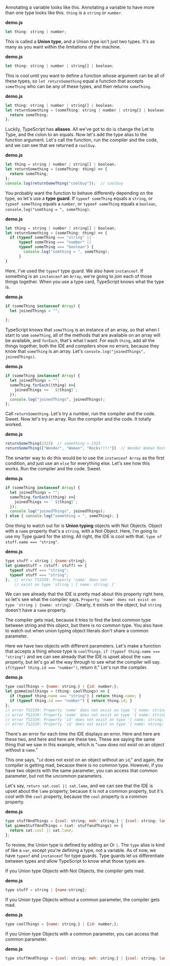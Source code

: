 Annotating a variable looks like this. Annotating a variable to have more than one type looks like this. `thing` is a `string` or `number`.

**demo.js**
``` javascript
let thing: string | number;
```
This is called a **Union type**, and a Union type isn't just two types. It's as many as you want within the limitations of the machine.

**demo.js**
``` javascript
let thing: string | number | string[] | boolean;
```
This is cool until you want to define a function whose argument can be all of these types, so `let returnSomething` equal a function that accepts `someThing` who can be any of these types, and then returns `someThing`.

**demo.js**
``` javascript
let thing: string | number | string[] | boolean;
let returnSomething = (someThing: string | number | string[] | boolean) => {
  return someThing;
};
```
Luckily, TypeScript has **aliases**. All we've got to do is change the Let to Type, and the colon to an equals. Now let's add the type alias to the function argument. Let's call the function, run the compiler and the code, and we can see that we returned a `coolGuy`.

**demo.js**
``` javascript
let thing = string | number | string[] | boolean;
let returnSomething = (someThing: thing) => {
  return someThing;
};
console.log(returnSomeThing("coolGuy"));  // coolGuy
```
You probably want the function to behave differently depending on the type, so let's use a **type guard**. If `typeof someThing` equals a `string`, or `typeof someThing` equals a `number`, or `typeof someThing` equals a `boolean`, `console.log("somthing = ", someThing)`.

**demo.js**
``` javascript
let thing = string | number | string[] | boolean;
let returnSomething = (someThing: thing) => {
  if (typeof someThing === "string" ||
      typeof someThing === "number" ||
      typeof someThing === "boolean") {
        console.log("somthing = ", someThing);
      }
}
```
Here, I've used the `typeof` type guard. We also have `instanceof`. If something is an `instanceof` an `Array`, we're going to join each of those things together. When you use a type card, TypeScript knows what the type is.

**demo.js**
``` javascript
if (someThing instanceof Array) {
  let joinedThings = "";
  
};
```
TypeScript knows that `someThing` is an instance of an array, so that when I start to use `someThing`, all of the methods that are available on an array will be available, and `forEach`, that's what I want. For each `thing`, add all the things together, both the IDE and compilers show no errors, because they know that `someThing` is an array. Let's `console.log("joinedThings", joinedThings)`. 

**demo.js**
``` javascript
if (someThing instanceof Array) {
  let joinedThings = "";
  someThing.forEach((thing) =>{
    joinedThings += ` ${thing}`;
  });
  console.log("joinedThings", joinedThings);
};
```
Call `returnSomething`. Let's try a number, run the compiler and the code. Sweet. Now let's try an array. Run the compiler and the code. It totally worked.

**demo.js**
``` javascript
returnSomeThing(2323)  // something = 2323
returnSomeThing(["Wonder", "Woman", "Rocks!!!!"])  // Wonder Woman Rocks!!!!
```
The smarter way to do this would be to use the `instanceof Array` as the first condition, and just use an `else` for everything else. Let's see how this works. Run the compiler and the code. Sweet.

**demo.js**
``` javascript
if (someThing instanceof Array) {
  let joinedThings = "";
  someThing.forEach((thing) =>{
    joinedThings += ` ${thing}`;
  });
  console.log("joinedThings", joinedThings);
} else { console.log("something = ", someThing); }
```
One thing to watch out for is **Union typing** objects with Not Objects. Object with a `name` property that's a `string`, with a Not Object. Here, I'm going to use my Type guard for the string. All right, the IDE is cool with that. `type of stuff.name === "string"`.

**demo.js**
``` javascript
type stuff = string | {name:string};
let gimmeStuff = (stuff: stuff) => {
  typeof stuff === "string";
  typeof stuff === "string";    
};  // error TS2339: Property 'name' does not
    // exist on type 'string | { name: string; }'
```
We can see already that the IDE is pretty mad about this property right here, so let's see what the compiler says. `Property 'name' does not exist on type 'string | {name: string}'`. Clearly, it exists on the object, but `string` doesn't have a `name` property.

The compiler gets mad, because it tries to find the best common type between string and this object, but there is no common type. You also have to watch out when union typing object literals don't share a common parameter.

Here we have two objects with different parameters. Let's make a function that accepts a thing whose type is `coolThings`. `if (typeof thing.name === "string")` and we can see already that the IDE is upset about the `name` property, but let's go all the way through to see what the compiler will say. `if(typeof thing.id === "number")`, return it." Let's run the compiler. 

**demo.js**
``` javascript
type coolThings = {name: string;} | {id: number;};
let gimmeCoolthings = (thing: coolThings) => {
  if (typeof thing.name === "string") { return thing.name; }
  if (typeof thing.id === "number") { return thing.id; }
};  
// error TS2339: Property 'name' does not exist on type '{ name: string; } | { id: number }'
// error TS2339: Property 'name' does not exist on type '{ name: string; } | { id: number }'
// error TS2339: Property 'id' does not exist on type '{ name: string; } | { id: number }'
// error TS2339: Property 'id' does not exist on type '{ name: string; } | { id: number }'
```
There's an error for each time the IDE displays an error. Here and here are these two, and here and here are these two. These are saying the same thing that we saw in this example, which is "`name` does not exist on an object without a `name`."

This one says, "`id` does not exist on an object without an `id`," and again, the compiler is getting mad, because there is no common type. However, if you have two objects with the same parameter, you can access that common parameter, but not the uncommon parameters.

Let's say, `return sat.cool || sat.lame`, and we can see that the IDE is upset about the `lame` property, because it is not a common property, but it's cool with the `cool` property, because the `cool` property is a common property.

**demo.js**
``` javascript
type stuffAndThings = {cool: string; meh: string;} | {cool: string; lame: string; }
let gimmeStuffAndThings = (sat: stuffandThings) => {
  return sat.cool || sat.lame;
};
```
To review, the Union type is defined by adding an Or `|`. The `type` alias is kind of like a `var`, except you're defining a type, not a variable. As of now, we have `typeof` and `instanceof` for type guards. Type guards let us differentiate between types and allow TypeScript to know what those types are.

If you Union type Objects with Not Objects, the compiler gets mad. 

**demo.js**
``` javascript
type stuff = string | {name:string};
```
If you Union type Objects without a common parameter, the compiler gets mad. 

**demo.js**
``` javascript
type coolThings = {name: string;} | {id: number;};
```
If you Union type Objects with a common parameter, you can access that common parameter.

**demo.js**
``` javascript
type stuffAndThings = {cool: string; meh: string;} | {cool: string; lame: string; }
```